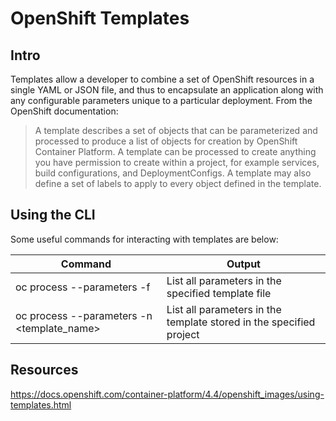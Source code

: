# OpenShift Templates

## Intro

Templates allow a developer to combine a set of OpenShift resources in a single YAML or JSON file, and thus to encapsulate an application along with any configurable parameters unique to a particular deployment. From the OpenShift documentation:

> A template describes a set of objects that can be parameterized and processed to produce a list of objects for creation by OpenShift Container Platform. A template can be processed to create anything you have permission to create within a project, for example services, build configurations, and DeploymentConfigs. A template may also define a set of labels to apply to every object defined in the template.

## Using the CLI

Some useful commands for interacting with templates are below:

| Command | Output |
|-----|---------|
|oc process --parameters -f <filename> | List all parameters in the specified template file|
|oc process --parameters -n <project>  <template_name> | List all parameters in the template stored in the specified project |




## Resources
https://docs.openshift.com/container-platform/4.4/openshift_images/using-templates.html